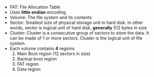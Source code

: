 - FAT: File Allocation Table
- Uses **little endian** encoding
- Volume: The file system and its contents
- Sector: Smallest size of physical storage unit in hard disk. In other words, sector is logical unit of hard disk, **generally** 512 bytes in size
- Cluster: Cluster is a consecutive group of sectors to store the data. It can be made of 1 or more sectors. Cluster is the logical unit of file system.
- Each volume contains **4** regions
  1. Main Boot region (12 sectors in size)
  2. Backup boot region
  3. FAT region
  4. Data region



